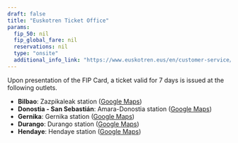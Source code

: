 ```yaml
---
draft: false
title: "Euskotren Ticket Office"
params:
  fip_50: nil
  fip_global_fare: nil
  reservations: nil
  type: "onsite"
  additional_info_link: "https://www.euskotren.eus/en/customer-service/offices-and-opening-hours"
---
```


Upon presentation of the FIP Card, a ticket valid for 7 days is issued at the following outlets.

- **Bilbao**: Zazpikaleak station ([Google Maps](https://maps.app.goo.gl/hvwrJBTd35r4j2eP8))
- **Donostia - San Sebastián**: Amara-Donostia station ([Google Maps](https://maps.app.goo.gl/er4tJougg2do4kqC9))
- **Gernika**: Gernika station ([Google Maps](https://maps.app.goo.gl/BvsrXzc7Y2s8bnx57))
- **Durango**: Durango station ([Google Maps](https://maps.app.goo.gl/KwxrPWcvahWCS664A))
- **Hendaye**: Hendaye station ([Google Maps](https://maps.app.goo.gl/YZV2uBX66KpiyCjZ7))
